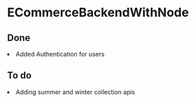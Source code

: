 # ECommerceBackendWithNode

## Done
<li>Added Authentication for users</li>

## To do
<li>Adding summer and winter collection apis</li>
